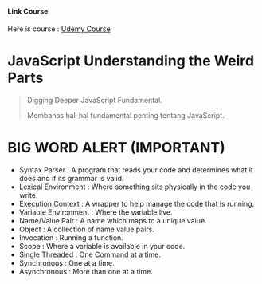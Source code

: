 #### Link Course
Here is course : [Udemy Course](https://www.udemy.com/course/understand-javascript/)

# JavaScript Understanding the Weird Parts
> Digging Deeper JavaScript Fundamental.  
> 
> Membahas hal-hal fundamental penting tentang JavaScript.  


# BIG WORD ALERT (IMPORTANT)
- Syntax Parser : A program that reads your code and determines what it does and if its grammar is valid.  
- Lexical Environment : Where something sits physically in the code you write.  
- Execution Context : A wrapper to help manage the code that is running.  
- Variable Environment : Where the variable live.  
- Name/Value Pair : A name which maps to a unique value.  
- Object : A collection of name value pairs.  
- Invocation : Running a function.  
- Scope : Where a variable is available in your code.  
- Single Threaded : One Command at a time.  
- Synchronous : One at a time.  
- Asynchronous : More than one at a time.  
